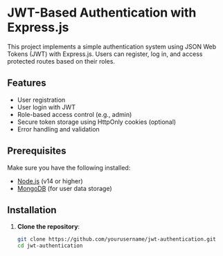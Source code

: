 # JWT-Based Authentication with Express.js

This project implements a simple authentication system using JSON Web Tokens (JWT) with Express.js. Users can register, log in, and access protected routes based on their roles. 

## Features

- User registration
- User login with JWT
- Role-based access control (e.g., admin)
- Secure token storage using HttpOnly cookies (optional)
- Error handling and validation

## Prerequisites

Make sure you have the following installed:

- [Node.js](https://nodejs.org/) (v14 or higher)
- [MongoDB](https://www.mongodb.com/) (for user data storage)

## Installation

1. **Clone the repository**:
   ```bash
   git clone https://github.com/yourusername/jwt-authentication.git
   cd jwt-authentication
